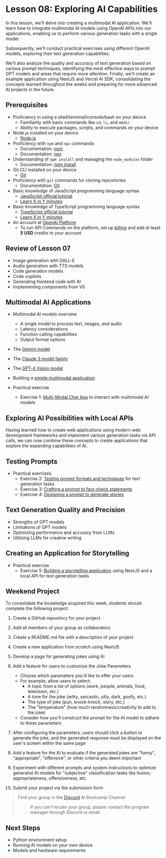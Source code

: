 # Lesson 08: Exploring AI Capabilities

In this lesson, we'll delve into creating a multimodal AI application. We'll learn how to integrate multimodal AI models using OpenAI APIs into our applications, enabling us to perform various generation tasks with a single model.

Subsequently, we'll conduct practical exercises using different OpenAI models, exploring their text generation capabilities.

We'll also analyze the quality and accuracy of text generation based on various prompt techniques, identifying the most effective ways to prompt GPT models and areas that require more attention. Finally, we'll create an example application using NextJS and Vercel AI SDK, consolidating the concepts learned throughout the weeks and preparing for more advanced AI projects in the future.

## Prerequisites

- Proficiency in using a shell/terminal/console/bash on your device
  - Familiarity with basic commands like `cd`, `ls`, and `mkdir`
  - Ability to execute packages, scripts, and commands on your device
- Node.js installed on your device
  - [Node.js](https://nodejs.org/en/download/)
- Proficiency with `npm` and `npx` commands
  - Documentation: [npm](https://docs.npmjs.com/)
  - Documentation: [npx](https://www.npmjs.com/package/npx)
- Understanding of `npm install` and managing the `node_modules` folder
  - Documentation: [npm install](https://docs.npmjs.com/cli/v10/commands/npm-install)
- Git CLI installed on your device
  - [Git](https://git-scm.com/downloads)
- Proficiency with `git` commands for cloning repositories
  - Documentation: [Git](https://git-scm.com/doc)
- Basic knowledge of JavaScript programming language syntax
  - [JavaScript official tutorial](https://developer.mozilla.org/en-US/docs/Web/JavaScript/Guide)
  - [Learn X in Y minutes](https://learnxinyminutes.com/docs/javascript/)
- Basic knowledge of TypeScript programming language syntax
  - [TypeScript official tutorial](https://www.typescriptlang.org/docs/)
  - [Learn X in Y minutes](https://learnxinyminutes.com/docs/typescript/)
- An account at [OpenAI Platform](https://platform.openai.com/)
  - To run API Commands on the platform, set up [billing](https://platform.openai.com/account/billing/overview) and add at least **5 USD** credits to your account

## Review of Lesson 07

- Image generation with DALL-E
- Audio generation with TTS models
- Code generation models
- Code copilots
- Generating frontend code with AI
- Implementing components from V0

## Multimodal AI Applications

- Multimodal AI models overview
  - A single model to process text, images, and audio
  - Latency considerations
  - Function calling capabilities
  - Output format options
- The [Gemini model](https://cloud.google.com/use-cases/multimodal-ai)
- The [Claude 3 model family](https://www.anthropic.com/news/claude-3-family)
- The [GPT-4 Vision model](https://openai.com/index/chatgpt-can-now-see-hear-and-speak/)
- Building a [simple multimodal application](https://sdk.vercel.ai/docs/guides/multi-modal-chatbot)

- Practical exercise
  - Exercise 1: [Multi-Modal Chat App](./exercises/00-Multi-Modal-Chat-App.md) to interact with multimodal AI models

## Exploring AI Possibilities with Local APIs

Having learned how to create web applications using modern web development frameworks and implement various generation tasks via API calls, we can now combine these concepts to create applications that explore the expanding capabilities of AI.

## Testing Prompts

- Practical exercises
  - Exercise 2: [Testing prompt formats and techniques](./exercises/01-Testing-Prompts.md) for text generation tasks
  - Exercise 3: [Crafting a prompt to fact-check statements](./exercises/02-Fact-Checking.md)
  - Exercise 4: [Designing a prompt to generate stories](./exercises/03-Story-Generation.md)

## Text Generation Quality and Precision

- Strengths of GPT models
- Limitations of GPT models
- Optimizing performance and accuracy from LLMs
- Utilizing LLMs for creative writing

## Creating an Application for Storytelling

- Practical exercise
  - Exercise 5: [Building a storytelling application](./project/04-Story-Telling.md) using NextJS and a local API for text generation tasks

## Weekend Project

To consolidate the knowledge acquired this week, students should complete the following project:

1. Create a GitHub repository for your project
2. Add all members of your group as collaborators
3. Create a README.md file with a description of your project
4. Create a new application from scratch using NextJS
5. Develop a page for generating jokes using AI
6. Add a feature for users to customize the Joke Parameters

   - Choose which parameters you'd like to offer your users
   - For example, allow users to select:
     - A topic from a list of options (work, people, animals, food, television, etc.)
     - A tone for the joke (witty, sarcastic, silly, dark, goofy, etc.)
     - The type of joke (pun, knock-knock, story, etc.)
     - The "temperature" (how much randomness/creativity to add to the joke)
   - Consider how you'll construct the prompt for the AI model to adhere to these parameters

7. After configuring the parameters, users should click a button to generate the joke, and the generated response must be displayed on the user's screen within the same page
8. Add a feature for the AI to evaluate if the generated jokes are "funny", "appropriate", "offensive", or other criteria you deem important
9. Experiment with different prompts and system instructions to optimize generalist AI models for "subjective" classification tasks like humor, appropriateness, offensiveness, etc.
10. Submit your project via the submission form

> Find your group in the [Discord](https://discord.gg/encodeclub) AI Bootcamp Channel
>
> > If you can't locate your group, please contact the program manager through Discord or email

## Next Steps

- Python environment setup
- Running AI models on your own device
- Models and hardware requirements
